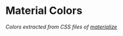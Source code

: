 Material Colors
===============

*Colors extracted from CSS files of [materialize](https://github.com/Dogfalo/materialize)*